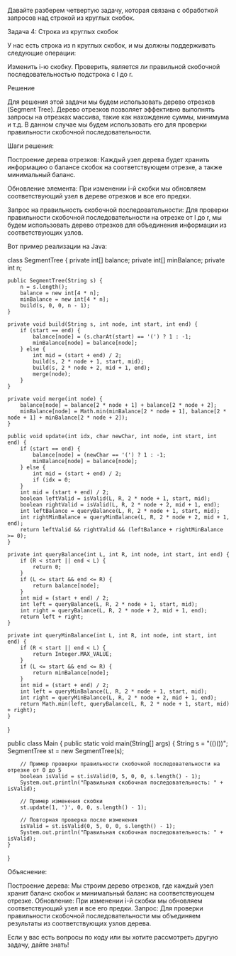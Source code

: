 Давайте разберем четвертую задачу, которая связана с обработкой запросов над строкой из круглых скобок.

Задача 4: Строка из круглых скобок

У нас есть строка из n круглых скобок, и мы должны поддерживать следующие операции:

Изменить i-ю скобку.
Проверить, является ли правильной скобочной последовательностью подстрока с l до r.

Решение

Для решения этой задачи мы будем использовать дерево отрезков (Segment Tree). Дерево отрезков позволяет эффективно выполнять запросы на отрезках массива, такие как нахождение суммы, минимума и т.д. В данном случае мы будем использовать его для проверки правильности скобочной последовательности.

Шаги решения:

Построение дерева отрезков:
Каждый узел дерева будет хранить информацию о балансе скобок на соответствующем отрезке, а также минимальный баланс.

Обновление элемента:
При изменении i-й скобки мы обновляем соответствующий узел в дереве отрезков и все его предки.

Запрос на правильность скобочной последовательности:
Для проверки правильности скобочной последовательности на отрезке от l до r, мы будем использовать дерево отрезков для объединения информации из соответствующих узлов.

Вот пример реализации на Java:

class SegmentTree {
private int[] balance;
private int[] minBalance;
private int n;

    public SegmentTree(String s) {
        n = s.length();
        balance = new int[4 * n];
        minBalance = new int[4 * n];
        build(s, 0, 0, n - 1);
    }

    private void build(String s, int node, int start, int end) {
        if (start == end) {
            balance[node] = (s.charAt(start) == '(') ? 1 : -1;
            minBalance[node] = balance[node];
        } else {
            int mid = (start + end) / 2;
            build(s, 2 * node + 1, start, mid);
            build(s, 2 * node + 2, mid + 1, end);
            merge(node);
        }
    }

    private void merge(int node) {
        balance[node] = balance[2 * node + 1] + balance[2 * node + 2];
        minBalance[node] = Math.min(minBalance[2 * node + 1], balance[2 * node + 1] + minBalance[2 * node + 2]);
    }

    public void update(int idx, char newChar, int node, int start, int end) {
        if (start == end) {
            balance[node] = (newChar == '(') ? 1 : -1;
            minBalance[node] = balance[node];
        } else {
            int mid = (start + end) / 2;
            if (idx = 0;
        }
        int mid = (start + end) / 2;
        boolean leftValid = isValid(L, R, 2 * node + 1, start, mid);
        boolean rightValid = isValid(L, R, 2 * node + 2, mid + 1, end);
        int leftBalance = queryBalance(L, R, 2 * node + 1, start, mid);
        int rightMinBalance = queryMinBalance(L, R, 2 * node + 2, mid + 1, end);
        return leftValid && rightValid && (leftBalance + rightMinBalance >= 0);
    }

    private int queryBalance(int L, int R, int node, int start, int end) {
        if (R < start || end < L) {
            return 0;
        }
        if (L <= start && end <= R) {
            return balance[node];
        }
        int mid = (start + end) / 2;
        int left = queryBalance(L, R, 2 * node + 1, start, mid);
        int right = queryBalance(L, R, 2 * node + 2, mid + 1, end);
        return left + right;
    }

    private int queryMinBalance(int L, int R, int node, int start, int end) {
        if (R < start || end < L) {
            return Integer.MAX_VALUE;
        }
        if (L <= start && end <= R) {
            return minBalance[node];
        }
        int mid = (start + end) / 2;
        int left = queryMinBalance(L, R, 2 * node + 1, start, mid);
        int right = queryMinBalance(L, R, 2 * node + 2, mid + 1, end);
        return Math.min(left, queryBalance(L, R, 2 * node + 1, start, mid) + right);
    }
}

public class Main {
public static void main(String[] args) {
String s = "(()())";
SegmentTree st = new SegmentTree(s);

        // Пример проверки правильности скобочной последовательности на отрезке от 0 до 5
        boolean isValid = st.isValid(0, 5, 0, 0, s.length() - 1);
        System.out.println("Правильная скобочная последовательность: " + isValid);

        // Пример изменения скобки
        st.update(1, ')', 0, 0, s.length() - 1);

        // Повторная проверка после изменения
        isValid = st.isValid(0, 5, 0, 0, s.length() - 1);
        System.out.println("Правильная скобочная последовательность: " + isValid);
    }
}

Объяснение:

Построение дерева: Мы строим дерево отрезков, где каждый узел хранит баланс скобок и минимальный баланс на соответствующем отрезке.
Обновление: При изменении i-й скобки мы обновляем соответствующий узел и все его предки.
Запрос: Для проверки правильности скобочной последовательности мы объединяем результаты из соответствующих узлов дерева.

Если у вас есть вопросы по коду или вы хотите рассмотреть другую задачу, дайте знать!